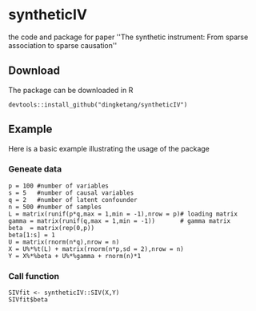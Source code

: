 # syntheticIV
the code and package for paper ''The synthetic instrument: From sparse association to sparse causation''


## Download
The package can be downloaded in R
```
devtools::install_github("dingketang/syntheticIV")
```

## Example
Here is a basic example illustrating the usage of the package


### Geneate data

```
p = 100 #number of variables 
s = 5   #number of causal variables  
q = 2   #number of latent confounder
n = 500 #number of samples 
L = matrix(runif(p*q,max = 1,min = -1),nrow = p)# loading matrix
gamma = matrix(runif(q,max = 1,min = -1))       # gamma matrix
beta  = matrix(rep(0,p))
beta[1:s] = 1
U = matrix(rnorm(n*q),nrow = n)
X = U%*%t(L) + matrix(rnorm(n*p,sd = 2),nrow = n)
Y = X%*%beta + U%*%gamma + rnorm(n)*1
```

### Call function
```
SIVfit <- syntheticIV::SIV(X,Y)
SIVfit$beta
```
